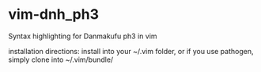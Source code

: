 # vim-dnh_ph3
Syntax highlighting for Danmakufu ph3 in vim

installation directions:
install into your ~/.vim folder, or if you use pathogen, simply clone into ~/.vim/bundle/

